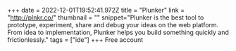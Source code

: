 +++
date = 2022-12-01T19:52:41.972Z
title = "Plunker"
link = "http://plnkr.co/"
thumbnail = ""
snippet="Plunker is the best tool to prototype, experiment, share and debug your ideas on the web platform. From idea to implementation, Plunker helps you build something quickly and frictionlessly."
tags = ["ide"]
+++
Free account
